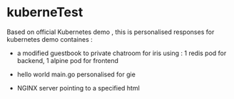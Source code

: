 # kuberneTest
Based on official Kubernetes demo , this is personalised responses for kubernetes demo
containes :
* a modified guestbook to private chatroom for iris using :
 1 redis pod for backend, 1 alpine pod for frontend
 
* hello world main.go personalised for gie
* NGINX server pointing to a specified html
